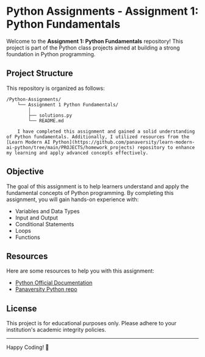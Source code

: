 # Python Assignments - Assignment 1: Python Fundamentals

Welcome to the **Assignment 1: Python Fundamentals** repository! This project is part of the Python class projects aimed at building a strong foundation in Python programming.

## Project Structure

This repository is organized as follows:

```
/Python-Assignments/
    └── Assignment 1 Python Fundamentals/
        │       
        ├── solutions.py
        └── README.md

    I have completed this assignment and gained a solid understanding of Python fundamentals. Additionally, I utilized resources from the [Learn Modern AI Python](https://github.com/panaversity/learn-modern-ai-python/tree/main/PROJECTS/homework_projects) repository to enhance my learning and apply advanced concepts effectively.
```

## Objective

The goal of this assignment is to help learners understand and apply the fundamental concepts of Python programming. By completing this assignment, you will gain hands-on experience with:

- Variables and Data Types
- Input and Output
- Conditional Statements
- Loops
- Functions

## Resources

Here are some resources to help you with this assignment:

- [Python Official Documentation](https://docs.python.org/3/)
- [Panaversity Python repo](https://github.com/panaversity/learn-modern-ai-python)

## License

This project is for educational purposes only. Please adhere to your institution's academic integrity policies.

---

Happy Coding! 🚀